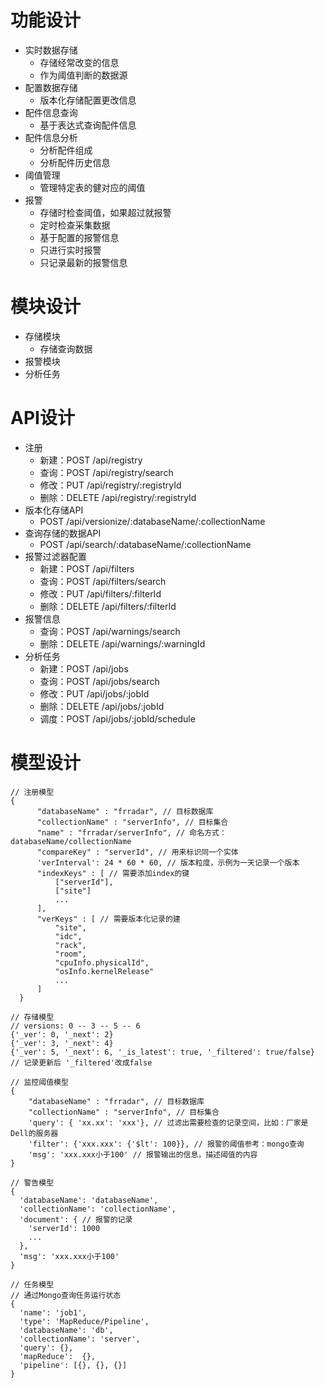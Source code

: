 功能设计
========

- 实时数据存储
  - 存储经常改变的信息
  - 作为阈值判断的数据源
- 配置数据存储
  - 版本化存储配置更改信息
- 配件信息查询
  - 基于表达式查询配件信息
- 配件信息分析
  - 分析配件组成
  - 分析配件历史信息
- 阈值管理
  - 管理特定表的健对应的阈值
- 报警
  - 存储时检查阈值，如果超过就报警
  - 定时检查采集数据
  - 基于配置的报警信息
  - 只进行实时报警
  - 只记录最新的报警信息

模块设计
========

- 存储模块
  - 存储查询数据
- 报警模块
- 分析任务

API设计
=======

- 注册
  - 新建：POST /api/registry
  - 查询：POST /api/registry/search
  - 修改：PUT /api/registry/:registryId
  - 删除：DELETE /api/registry/:registryId
- 版本化存储API
  - POST /api/versionize/:databaseName/:collectionName
- 查询存储的数据API
  - POST /api/search/:databaseName/:collectionName
- 报警过滤器配置
  - 新建：POST /api/filters
  - 查询：POST /api/filters/search
  - 修改：PUT /api/filters/:filterId
  - 删除：DELETE /api/filters/:filterId
- 报警信息
  - 查询：POST /api/warnings/search
  - 删除：DELETE /api/warnings/:warningId
- 分析任务
  - 新建：POST /api/jobs
  - 查询：POST /api/jobs/search
  - 修改：PUT /api/jobs/:jobId
  - 删除：DELETE /api/jobs/:jobId
  - 调度：POST /api/jobs/:jobId/schedule

模型设计
========

```
// 注册模型
{
      "databaseName" : "frradar", // 目标数据库
      "collectionName" : "serverInfo", // 目标集合
      "name" : "frradar/serverInfo", // 命名方式： databaseName/collectionName
      "compareKey" : "serverId", // 用来标识同一个实体
      'verInterval': 24 * 60 * 60, // 版本粒度，示例为一天记录一个版本
      "indexKeys" : [ // 需要添加index的键
          ["serverId"],
          ["site"]
          ...
      ],
      "verKeys" : [ // 需要版本化记录的建
          "site",
          "idc",
          "rack",
          "room",
          "cpuInfo.physicalId",
          "osInfo.kernelRelease"
          ...
      ]
  }

// 存储模型
// versions: 0 -- 3 -- 5 -- 6
{'_ver': 0, '_next': 2}
{'_ver': 3, '_next': 4}
{'_ver': 5, '_next': 6, '_is_latest': true, '_filtered': true/false} // 记录更新后 '_filtered'改成false

// 监控阈值模型
{
    "databaseName" : "frradar", // 目标数据库
    "collectionName" : "serverInfo", // 目标集合
    'query': { 'xx.xx': 'xxx'}, // 过滤出需要检查的记录空间，比如：厂家是Dell的服务器
    'filter': {'xxx.xxx': {'$lt': 100}}, // 报警的阈值参考：mongo查询
    'msg': 'xxx.xxx小于100' // 报警输出的信息，描述阈值的内容
}

// 警告模型
{
  'databaseName': 'databaseName',
  'collectionName': 'collectionName',
  'document': { // 报警的记录
    'serverId': 1000
    ...
  },
  'msg': 'xxx.xxx小于100'
}

// 任务模型
// 通过Mongo查询任务运行状态
{
  'name': 'job1',
  'type': 'MapReduce/Pipeline',
  'databaseName': 'db',
  'collectionName': 'server',
  'query': {},
  'mapReduce':  {},
  'pipeline': [{}, {}, {}]
}

```
